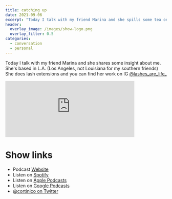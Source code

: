 ```yaml
---
title: catching up
date: 2021-09-06
excerpt: "Today I talk with my friend Marina and she spills some tea on me and other things"
header:
  overlay_image: /images/show-logo.png
  overlay_filter: 0.5
categories:
  - conversation
  - personal
---
```


Today I talk with my friend Marina and she shares some insight about me. She's based in L.A. (Los Angeles, not Louisiana for my southern friends) She does lash extensions and you can find her work on IG [@lashes_are_life_](https://www.instagram.com/lashes_are_life_)

<iframe src="https://open.spotify.com/embed-podcast/episode/2TLXFb81fBWqPXzhmnWptT" width="80%" height="175" frameborder="0" allowtransparency="true" allow="encrypted-media"></iframe>

# Show links

* <i class='fas fa-link'></i>Podcast [Website](https://sucias.xyz)
* <i class='fab fa-spotify'></i>Listen on [Spotify](https://open.spotify.com/show/AL3ske_0R_CKlEScMhYhug)
* <i class='fas fa-podcast'></i>Listen on [Apple Podcasts](https://podcasts.apple.com/us/podcast/sucias-are-my-favorite/id1548173787)
* <i class='fab fa-google-play'></i>Listen on [Google Podcasts](https://podcasts.google.com/feed/aHR0cHM6Ly90aGViYWtlcnkuZGV2L3BvZGNhc3QueG1s)
* <i class='fab fa-twitter'></i> [@cortinico on Twitter](https://twitter.com/cortinico)
